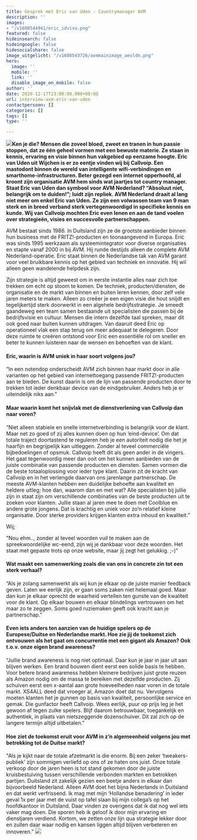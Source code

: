```yaml
---
title: Gesprek met Eric van Uden - Countrymanager AVM
description: ''
images:
- "/v1608544941/eric_idvivo.png"
featured: false
hideinsearch: false
hideingoogle: false
hidesocialshare: false
image_uitgelicht: "/v1608543726/avmmainimage_aeoldn.png"
hero:
  image: ''
  mobile: ''
  link: ''
  disable_image_on_mobile: false
author: ''
date: 2020-12-17T23:00:00.000+00:00
url: interview-avm-eric-van-uden
contactpersoon: []
categories: []
tags: []
type: ''

---
```

![](https://res.cloudinary.com/callvoip/image/upload/v1608544941/eric_idvivo.png)<b>Ken je die? Mensen die zoveel bloed, zweet en tranen in hun passie stoppen, dat ze één geheel vormen met een bewuste materie. Ze staan in kennis, ervaring en visie binnen hun vakgebied op eenzame hoogte. Eric van Uden uit Wijchen is er zo eentje vinden wij bij Callvoip. Een mastodont binnen de wereld van intelligente wifi-verbindingen en smarthome-infrastructuren. Beter gezegd een internet opperhoofd, al kroont zijn organisatie AVM hem sinds wat jaartjes tot country manager. Staat Eric van Uden dan symbool voor AVM Nederland? “Absoluut niet, belangrijk om te duiden!”; luidt zijn repliek. AVM Nederland draait al lang niet meer om enkel Eric van Uden. Ze zijn een volwassen team van 9 man sterk en in breed verband sterk vertegenwoordigd in specifieke kennis en kunde. Wij van Callvoip mochten Eric even lenen en aan de tand voelen over strategieën, visies en succesvolle partnerschappen.</b>

AVM bestaat sinds 1986. In Duitsland zijn ze de grootste aanbieder binnen hun business met de FRITZ!-producten en toonaangevend in Europa. Eric was sinds 1995 werkzaam als systeemintegrator voor diverse organisaties en stapte vanaf 2000 in bij AVM. Hij runde destijds alleen de complete AVM Nederland-operatie. Eric staat binnen de Nederlandse tak van AVM garant voor veel bruikbare kennis op het gebied van techniek en innovatie. Hij wil alleen geen wandelende helpdesk zijn.

Zijn strategie is altijd geweest om in eerste instantie alles naar zich toe trekken om echt op stoom te komen. De techniek, producten/diensten, de organisatie en de markt van binnen en buiten leren kennen, door zelf vele jaren meters te maken. Alleen zo creëer je een eigen visie die hout snijdt en tegelijkertijd sterk doorwerkt in een algehele bedrijfsstrategie. Je smeedt gaandeweg een team samen bestaande uit specialisten die passen bij de bedrijfsvisie en cultuur. Mensen die intern dezelfde taal spreken, maar dit ook goed naar buiten kunnen uitdragen. Van daaruit deed Eric op operationeel vlak een stap terug om meer adequaat te delegeren. Door deze ruimte te creëren ontstond voor Eric een essentiële rol om sneller en beter te kunnen luisteren naar de wensen en behoeften van de klant.

#### Eric, waarin is AVM uniek in haar soort volgens jou?

“In een notendop onderscheidt AVM zich binnen haar markt door in alle varianten op het gebied van internettoegang passende FRITZ!-producten aan te bieden. De kunst daarin is om de lijn van passende producten door te trekken tot ieder denkbaar device van de eindgebruiker. Anders heb je er uiteindelijk niks aan."

#### Maar waarin komt het snijvlak met de dienstverlening van Callvoip dan naar voren?

“Niet alleen stabiele en snelle internetverbinding is belangrijk voor de klant. Maar net zo goed of zij alles kunnen doen op hun ‘eind-device’. Om dat totale traject doortastend te reguleren heb je een autoriteit nodig die het je haarfijn en begrijpelijk kan uitleggen. Zonder al teveel commerciële bijbedoelingen of opsmuk. Callvoip heeft dit als geen ander in de vingers. Het gaat tegenwoordig meer dan ooit om het kunnen aanbieden van de juiste combinatie van passende producten en diensten. Samen vormen die de beste totaaloplossing voor ieder type klant. Daarin zit de kracht van Callvoip en in het verlengde daarvan ons jarenlange partnerschap. De meeste AVM-klanten hebben een duidelijke behoefte aan kwaliteit en heldere uitleg; hoe dan, waarom dan en met wat? Alle specialisten bij jullie zijn in staat zijn om verschillende combinaties van de beste producten uit te zoeken voor klanten. Jullie staan al jaren mee te doen met Coolblue en andere grote jongens. Dat is krachtig en uniek voor zo’n relatief kleine organisatie. Door sterke providers krijgen klanten extra inhoud en kwaliteit.”

Wij;

"Nou ehm.., zonder al teveel woorden vuil te maken aan de spreekwoordelijke wc-eend, zijn wij je dankbaar voor deze woorden. Het staat met gepaste trots op onze website, maar jij zegt het gelukkig. ;-)"

#### Wat maakt een samenwerking zoals die van ons in concrete zin tot een sterk verhaal?

“Als je zolang samenwerkt als wij kun je elkaar op de juiste manier feedback geven. Laten we eerlijk zijn, er gaan soms zaken niet helemaal goed. Maar dan kun je elkaar oprecht de waarheid vertellen ten gunste van de kwaliteit voor de klant. Op elkaar bouwen en elkaar blindelings vertrouwen om het maar zo te zeggen. Soms goed ruziemaken geeft ook kracht aan je partnerschap.”

#### Even iets anders ten aanzien van de huidige spelers op de Europese/Duitse en Nederlandse markt. Hoe zie jij de toekomst zich ontvouwen als het gaat om concurrentie met een gigant als Amazon? Ook t.o.v. onze eigen brand awareness?

“Jullie brand awareness is nog niet optimaal. Daar kun je jaar in jaar uit aan blijven werken. Een brand bouwen dient eerst een solide basis te hebben. Voor betere brand awareness hebben kleinere bedrijven juist grote reuzen als Amazon nodig om de massa te bereiken met dezelfde producten. Zij schuiven eerst een x-aantal aan grote hoeveelheden naar voren in de totale markt. XS4ALL deed dat vroeger al, Amazon doet dat nu. Vervolgens moeten klanten het je gunnen op basis van kwaliteit, persoonlijke service en gemak. Die gunfactor heeft Callvoip. Wees eerlijk, puur op prijs leg je het gewoon af tegen zulke spelers. Blijf daarom betrouwbaar, toegankelijk en authentiek, in plaats van nietszeggende dozenschuiver. Dit zal zich op de langere termijn altijd uitbetalen.”

#### Hoe ziet de toekomst eruit voor AVM in z’n algemeenheid volgens jou met betrekking tot de Duitse markt?

"Als je kijkt naar de totale afzetmarkt is die enorm. Bij een zeker ‘tweakers-publiek’ zijn sommigen verliefd op ons of ze haten ons juist. Onze totale verkoop door de jaren heen is tot stand gekomen door de juiste kruisbestuiving tussen verschillende verbonden markten en betrokken partijen. Duitsland zit zakelijk gezien een beetje anders in elkaar dan bijvoorbeeld Nederland. Alleen AVM doet het bijna Nederlands in Duitsland en dat werkt verfrissend. Ik mag met mijn ‘Hollandse benadering’ in ieder geval 1x per jaar met de vuist op tafel slaan bij mijn collega’s op het hoofdkantoor in Duitsland. Daar vinden ze overigens dat ik dat nog wel iets vaker mag doen. Die sporen heb ik geloof ik door mijn ervaring en dienstjaren verdiend. Kortom, we zetten onze lijn qua strategie lekker door en zullen daar waar nodig en kansen liggen altijd blijven verbeteren en innoveren.”
<a target="_blank" href="https://nl.avm.de/"><img src="https://res.cloudinary.com/callvoip/image/upload/v1608539538/avm_logo_ud8jh7.png"></a>